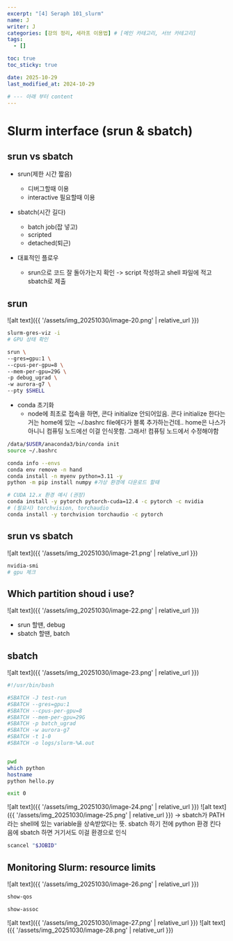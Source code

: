 ```yaml
---
excerpt: "[4] Seraph 101_slurm"
name: J
writer: J
categories: [강의 정리, 세라프 이용법] # [메인 카테고리, 서브 카테고리]
tags:
  - []

toc: true
toc_sticky: true

date: 2025-10-29
last_modified_at: 2024-10-29

# --- 아래 부터 content
---
```

# Slurm interface (srun & sbatch)

## srun vs sbatch
- srun(제한 시간 짧음)
    - 디버그할때 이용
    - interactive 필요할때 이용
- sbatch(시간 길다)
    - batch job(잡 넣고)
    - scripted
    - detached(퇴근)

- 대표적인 플로우
    - srun으로 코드 잘 돌아가는지 확인 -> script 작성하고 shell 파일에 적고 sbatch로 제출

## srun
![alt text]({{ '/assets/img_20251030/image-20.png' | relative_url }})
```bash
slurm-gres-viz -i
# GPU 상태 확인
```
```bash
srun \
--gres=gpu:1 \
--cpus-per-gpu=8 \
--mem-per-gpu=29G \
-p debug_ugrad \
-w aurora-g7 \
--pty $SHELL
```

- conda 초기화
    - node에 최초로 접속을 하면, 콘다 initialize 안되어있음. 콘다 initialize 한다는거는 home에 있는 ~/.bashrc file에다가 블록 추가하는건데.. home은 나스가 아니니 컴퓨팅 노드에선 이걸 인식못함. 그래서! 컴퓨팅 노드에서 수정해야함

```bash
/data/$USER/anaconda3/bin/conda init
source ~/.bashrc
```
```bash
conda info --envs
conda env remove -n hand
conda install -n myenv python=3.11 -y
python -m pip install numpy #가상 환경에 다운로드 할때
```

```bash
# CUDA 12.x 환경 예시 (권장)
conda install -y pytorch pytorch-cuda=12.4 -c pytorch -c nvidia
# (필요시) torchvision, torchaudio
conda install -y torchvision torchaudio -c pytorch
```


## srun vs sbatch


![alt text]({{ '/assets/img_20251030/image-21.png' | relative_url }})


```bash
nvidia-smi
# gpu 체크
```


## Which partition shoud i use?

![alt text]({{ '/assets/img_20251030/image-22.png' | relative_url }})

- srun 할땐, debug
- sbatch 할땐, batch

## sbatch

![alt text]({{ '/assets/img_20251030/image-23.png' | relative_url }})

```bash
#!/usr/bin/bash

#SBATCH -J test-run
#SBATCH --gres=gpu:1
#SBATCH --cpus-per-gpu=8
#SBATCH --mem-per-gpu=29G
#SBATCH -p batch_ugrad
#SBATCH -w aurora-g7
#SBATCH -t 1-0
#SBATCH -o logs/slurm-%A.out


pwd
which python
hostname
python hello.py

exit 0
```

![alt text]({{ '/assets/img_20251030/image-24.png' | relative_url }})
![alt text]({{ '/assets/img_20251030/image-25.png' | relative_url }})
-> sbatch가 PATH라는 shell에 있는 variable을 상속받았다는 뜻. sbatch 하기 전에 python 환경 킨다음에 sbatch 하면 거기서도 이걸 환경으로 인식

```bash
scancel "$JOBID"
```

## Monitoring Slurm: resource limits

![alt text]({{ '/assets/img_20251030/image-26.png' | relative_url }})
```bash
show-qos

show-assoc
```

![alt text]({{ '/assets/img_20251030/image-27.png' | relative_url }})
![alt text]({{ '/assets/img_20251030/image-28.png' | relative_url }})
